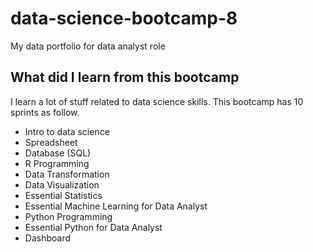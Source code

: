 # data-science-bootcamp-8
My data portfolio for data analyst role

## What did I learn from this bootcamp

I learn a lot of stuff related to data science skills. This bootcamp has 10 sprints as follow.

- Intro to data science
- Spreadsheet
- Database (SQL)
- R Programming
- Data Transformation
- Data Visualization
- Essential Statistics
- Essential Machine Learning for Data Analyst
- Python Programming
- Essential Python for Data Analyst
- Dashboard
